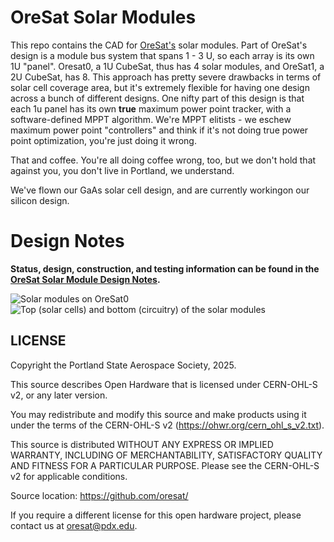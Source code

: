 # OreSat Solar Modules

This repo contains the CAD for [OreSat's](oresat.org) solar modules. Part of OreSat's design is a module bus system that spans 1 - 3 U, so each array is its own 1U "panel". Oresat0, a 1U CubeSat, thus has 4 solar modules, and OreSat1, a 2U CubeSat, has 8. This approach has pretty severe drawbacks in terms of solar cell coverage area, but it's extremely flexible for having one design across a bunch of different designs. One nifty part of this design is that each 1u panel has its own **true** maximum power point tracker, with a software-defined MPPT algorithm. We're MPPT elitists - we eschew maximum power point "controllers" and think if it's not doing true power point optimization, you're just doing it wrong.

That and coffee. You're all doing coffee wrong, too, but we don't hold that against you, you don't live in Portland, we understand.

We've flown our GaAs solar cell design, and are currently workingon our silicon design.

# Design Notes

**Status, design, construction, and testing information can be found in the [OreSat Solar Module Design Notes](https://docs.google.com/document/d/1mogZjYhJievwLsnVkg4Q0sEF9xPMA5q7KPciky3YWKE/edit?usp=sharing).**

![Solar modules on OreSat0](https://github.com/oresat/oresat-solar/blob/master/images/oresat0-solar-modules.jpg)
![Top (solar cells) and bottom (circuitry) of the solar modules](https://github.com/oresat/oresat-solar/blob/master/images/oresat-solar-modules.jpg)

## LICENSE

Copyright the Portland State Aerospace Society, 2025.

This source describes Open Hardware that is licensed under CERN-OHL-S v2, or any later version.

You may redistribute and modify this source and make products using it under the terms of the CERN-OHL-S v2 (https://ohwr.org/cern_ohl_s_v2.txt).

This source is distributed WITHOUT ANY EXPRESS OR IMPLIED WARRANTY, INCLUDING OF MERCHANTABILITY, SATISFACTORY QUALITY AND FITNESS FOR A PARTICULAR PURPOSE. Please see the CERN-OHL-S v2 for applicable conditions.

Source location: https://github.com/oresat/

If you require a different license for this open hardware project, please contact us at [oresat@pdx.edu](mailto:oresat@pdx.edu).
